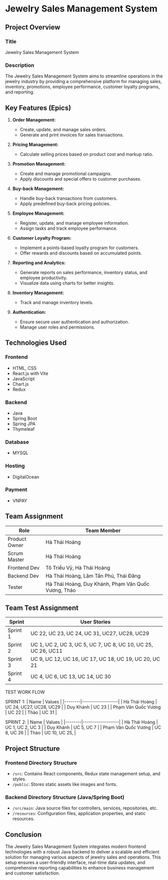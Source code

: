 # Jewelry Sales Management System

## Project Overview

### Title
Jewelry Sales Management System

### Description
The Jewelry Sales Management System aims to streamline operations in the jewelry industry by providing a comprehensive platform for managing sales, inventory, promotions, employee performance, customer loyalty programs, and reporting.

## Key Features (Epics)

1. **Order Management:**
   - Create, update, and manage sales orders.
   - Generate and print invoices for sales transactions.

2. **Pricing Management:**
   - Calculate selling prices based on product cost and markup ratio.

3. **Promotion Management:**
   - Create and manage promotional campaigns.
   - Apply discounts and special offers to customer purchases.

4. **Buy-back Management:**
   - Handle buy-back transactions from customers.
   - Apply predefined buy-back pricing policies.

5. **Employee Management:**
   - Register, update, and manage employee information.
   - Assign tasks and track employee performance.

6. **Customer Loyalty Program:**
   - Implement a points-based loyalty program for customers.
   - Offer rewards and discounts based on accumulated points.

7. **Reporting and Analytics:**
   - Generate reports on sales performance, inventory status, and employee productivity.
   - Visualize data using charts for better insights.

8. **Inventory Management:**
   - Track and manage inventory levels.

9. **Authentication:**
   - Ensure secure user authentication and authorization.
   - Manage user roles and permissions.

## Technologies Used

### Frontend
- HTML, CSS
- React.js with Vite
- JavaScript
- Chart.js
- Redux

### Backend
- Java
- Spring Boot
- Spring JPA
- Thymeleaf

### Database
- MYSQL
### Hosting
- DigitalOcean

### Payment
- VNPAY 


## Team Assignment

| Role           | Team Member                                         |
|----------------|-----------------------------------------------------|
| Product Owner  | Hà Thái Hoàng                                       |
| Scrum Master   | Hà Thái Hoàng                                       |
| Frontend Dev   | Tô Triều Vỹ, Hà Thái Hoàng                          |
| Backend Dev    | Hà Thái Hoàng, Lâm Tấn Phú, Thái Đăng               |
| Tester         | Hà Thái Hoàng, Duy Khánh, Phạm Văn Quốc Vương, Thảo |

## Team Test Assignment
| Sprint     | User Stories                                         |
|------------|------------------------------------------------------|
| Sprint 1   | UC 22, UC 23, UC 24, UC 31, UC27, UC28, UC29                                    |
| Sprint 2   | UC 1, UC 2, UC 3, UC 5, UC 7, UC 8, UC 10, UC 25, UC 26, UC11                                    |
| Sprint 3   |  UC 9, UC 12, UC 16, UC 17, UC 18, UC 19, UC 20, UC 21                      |
| Sprint 4   | UC 4, UC 6, UC 13, UC 14, UC 30                   |
        

TEST WORK FLOW

SPRINT 1:
| Name   | Values           |
|--------|------------------|
| Hà Thái Hoàng | UC 24, UC27, UC28, UC29      |
| Duy Khánh | UC 23      |
| Phạm Văn Quốc Vương | UC 22       |
| Thảo | UC 31       |

SPRINT 2:
| Name   | Values           |
|--------|------------------|
| Hà Thái Hoàng | UC 1, UC 2, UC 3       |
| Duy Khánh |  UC 5, UC 7      |
| Phạm Văn Quốc Vương |  UC 8, UC 26        |
| Thảo |  UC 10, UC 25,      |


## Project Structure

### Frontend Directory Structure
- `/src`: Contains React components, Redux state management setup, and styles.
- `/public`: Stores static assets like images and fonts.

### Backend Directory Structure (Java/Spring Boot)
- `/src/main`: Java source files for controllers, services, repositories, etc.
- `/resources`: Configuration files, application properties, and static resources.

## Conclusion

The Jewelry Sales Management System integrates modern frontend technologies with a robust Java backend to deliver a scalable and efficient solution for managing various aspects of jewelry sales and operations. This setup ensures a user-friendly interface, real-time data updates, and comprehensive reporting capabilities to enhance business management and customer satisfaction.
